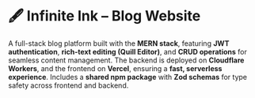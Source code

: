 # 🖋️ Infinite Ink – Blog Website

A full-stack blog platform built with the **MERN stack**, featuring **JWT authentication**, **rich-text editing (Quill Editor)**, and **CRUD operations** for seamless content management. The backend is deployed on **Cloudflare Workers**, and the frontend on **Vercel**, ensuring a **fast, serverless experience**. Includes a **shared npm package** with **Zod schemas** for type safety across frontend and backend.
